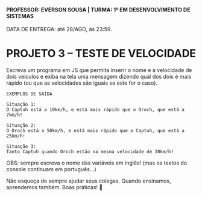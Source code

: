 #### PROFESSOR: EVERSON SOUSA | TURMA: 1º EM DESENVOLVIMENTO DE SISTEMAS

DATA DE ENTREGA: até 28/AGO, às 23:59.
# PROJETO 3 – TESTE DE VELOCIDADE

Escreva um programa em JS que permita inserir o nome e a velocidade de dois veículos e exiba na tela uma mensagem dizendo qual dos dois é mais rápido (ou que as velocidades são iguais se este for o caso).

```
EXEMPLOS DE SAÍDA

Situação 1:
O Captuh está a 10km/h, e está mais rápido que o Oroch, que está a 7km/h!

Situação 2:
O Oroch está a 50km/h, e está mais rápido que o Captuh, que está a 25km/h!

Situação 3:
Tanto Captuh quando Oroch estão na mesma velocidade de 30km/h!
```

OBS: sempre escreva o nome das variáveis em inglês! (mas os textos do console continuam em português...)

Não esqueça de sempre ajudar seus colegas. Quando ensinamos, aprendemos também.
Boas práticas! :call_me_hand: